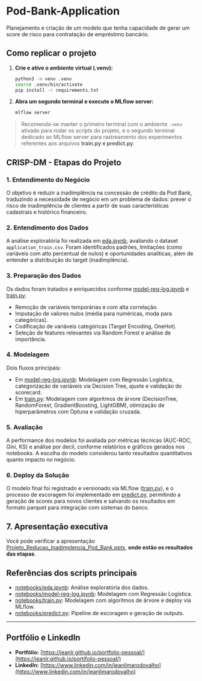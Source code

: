 # Pod-Bank-Application
Planejamento e criação de um modelo que tenha capacidade de gerar um score de risco para contratação de empréstimo bancário.  

## Como replicar o projeto

1. **Crie e ative o ambiente virtual (.venv):**
   ```bash
   python3 -m venv .venv
   source .venv/bin/activate
   pip install -r requirements.txt
   ```

2. **Abra um segundo terminal e execute o MLflow server:**
   ```bash
   mlflow server
   ```

> Recomenda-se manter o primeiro terminal com o ambiente `.venv` ativado para rodar os scripts do projeto, e o segundo terminal dedicado ao MLflow server para rastreamento dos experimentos referentes aos arquivos **train.py e predict.py**.

## CRISP-DM - Etapas do Projeto

### 1. Entendimento do Negócio
O objetivo é reduzir a inadimplência na concessão de crédito da Pod Bank, traduzindo a necessidade de negócio em um problema de dados: prever o risco de inadimplência de clientes a partir de suas características cadastrais e histórico financeiro.

### 2. Entendimento dos Dados
A análise exploratória foi realizada em [eda.ipynb](notebooks/eda.ipynb), avaliando o dataset `application_train.csv`. Foram identificados padrões, limitações (como variáveis com alto percentual de nulos) e oportunidades analíticas, além de entender a distribuição do target (inadimplência).

### 3. Preparação dos Dados
Os dados foram tratados e enriquecidos conforme [model-reg-log.ipynb](notebooks/model-reg-log.ipynb) e [train.py](notebooks/train.py):
- Remoção de variáveis temporárias e com alta correlação.
- Imputação de valores nulos (média para numéricas, moda para categóricas).
- Codificação de variáveis categóricas (Target Encoding, OneHot).
- Seleção de features relevantes via Random Forest e análise de importância.

### 4. Modelagem
Dois fluxos principais:
- Em [model-reg-log.ipynb](notebooks/model-reg-log.ipynb): Modelagem com Regressão Logística, categorização de variáveis via Decision Tree, ajuste e validação do scorecard.
- Em [train.py](notebooks/train.py): Modelagem com algoritmos de árvore (DecisionTree, RandomForest, GradientBoosting, LightGBM), otimização de hiperparâmetros com Optuna e validação cruzada.

### 5. Avaliação
A performance dos modelos foi avaliada por métricas técnicas (AUC-ROC, Gini, KS) e análise por decil, conforme relatórios e gráficos gerados nos notebooks. A escolha do modelo considerou tanto resultados quantitativos quanto impacto no negócio.

### 6. Deploy da Solução
O modelo final foi registrado e versionado via MLflow ([train.py](notebooks/train.py)), e o processo de escoragem foi implementado em [predict.py](notebooks/predict.py), permitindo a geração de scores para novos clientes e salvando os resultados em formato parquet para integração com sistemas do banco.

## 7. Apresentação executiva
Você pode verificar a apresentação [Projeto_Reducao_Inadimplencia_Pod_Bank.pptx](Projeto_Reducao_Inadimplencia_Pod_Bank.pptx), **onde estão os resultados das etapas**.

## Referências dos scripts principais
- [notebooks/eda.ipynb](notebooks/eda.ipynb): Análise exploratória dos dados.
- [notebooks/model-reg-log.ipynb](notebooks/model-reg-log.ipynb): Modelagem com Regressão Logística.
- [notebooks/train.py](notebooks/train.py): Modelagem com algoritmos de árvore e deploy via MLflow.
- [notebooks/predict.py](notebooks/predict.py): Pipeline de escoragem e geração de outputs.

---

## Portfólio e LinkedIn

- **Portfólio:** [https://jeanlr.github.io/portfolio-pessoal/](https://jeanlr.github.io/portifolio-pessoal/)
- **LinkedIn:** [https://www.linkedin.com/in/jeanlimarodovalho](https://www.linkedin.com/in/jeanlimarodovalho)
